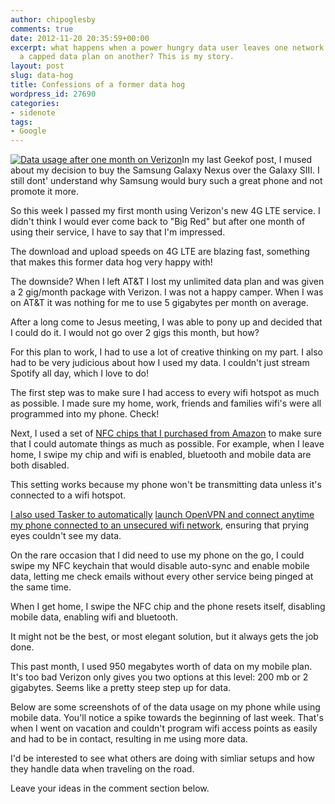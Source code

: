 ```yaml
---
author: chipoglesby
comments: true
date: 2012-11-20 20:35:59+00:00
excerpt: what happens when a power hungry data user leaves one network and is given
  a capped data plan on another? This is my story.
layout: post
slug: data-hog
title: Confessions of a former data hog
wordpress_id: 27690
categories:
- sidenote
tags:
- Google
---
```


[![Data usage after one month on Verizon](http://farm9.staticflickr.com/8198/8203122761_62c425b073.jpg)](http://farm9.staticflickr.com/8198/8203122761_103253fde6_o.jpg)In my last Geekof post, I mused about my decision to buy the Samsung Galaxy Nexus over the Galaxy SIII. I still dont' understand why Samsung would bury such a great phone and not promote it more.

So this week I passed my first month using Verizon's new 4G LTE service. I didn't think I would ever come back to "Big Red" but after one month of using their service, I have to say that I'm impressed.

The download and upload speeds on 4G LTE are blazing fast, something that makes this former data hog very happy with!

The downside? When I left AT&T I lost my unlimited data plan and was given a 2 gig/month package with Verizon. I was not a happy camper. When I was on AT&T it was nothing for me to use 5 gigabytes per month on average.

After a long come to Jesus meeting, I was able to pony up and decided that I could do it. I would not go over 2 gigs this month, but how?

For this plan to work, I had to use a lot of creative thinking on my part. I also had to be very judicious about how I used my data. I couldn't just stream Spotify all day, which I love to do!

The first step was to make sure I had access to every wifi hotspot as much as possible. I made sure my home, work, friends and families wifi's were all programmed into my phone. Check!

Next, I used a set of [NFC chips that I purchased from Amazon](http://www.chipoglesby.com/2012/11/nfc-chips/) to make sure that I could automate things as much as possible. For example, when I leave home, I swipe my chip and wifi is enabled, bluetooth and mobile data are both disabled.

This setting works because my phone won't be transmitting data unless it's connected to a wifi hotspot.

[I also used Tasker to automatically](http://tasker.wikidot.com/profile-index) [launch OpenVPN and connect anytime my phone connected to an unsecured wifi network](http://www.chipoglesby.com/2012/11/secure-browsing/), ensuring that prying eyes couldn't see my data.

On the rare occasion that I did need to use my phone on the go, I could swipe my NFC keychain that would disable auto-sync and enable mobile data, letting me check emails without every other service being pinged at the same time.

When I get home, I swipe the NFC chip and the phone resets itself, disabling mobile data, enabling wifi and bluetooth.

It might not be the best, or most elegant solution, but it always gets the job done.

This past month, I used 950 megabytes worth of data on my mobile plan. It's too bad Verizon only gives you two options at this level: 200 mb or 2 gigabytes. Seems like a pretty steep step up for data.

Below are some screenshots of of the data usage on my phone while using mobile data. You'll notice a spike towards the beginning of last week. That's when I went on vacation and couldn't program wifi access points as easily and had to be in contact, resulting in me using more data.

I'd be interested to see what others are doing with simliar setups and how they handle data when traveling on the road.

Leave your ideas in the comment section below.
